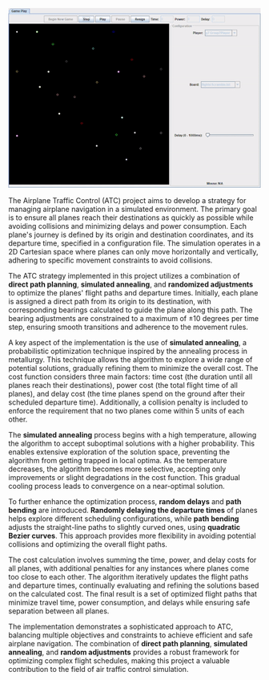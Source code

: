 ![Demo](max_delay_700.gif)

The Airplane Traffic Control (ATC) project aims to develop a strategy for managing airplane navigation in a simulated environment. The primary goal is to ensure all planes reach their destinations as quickly as possible while avoiding collisions and minimizing delays and power consumption. Each plane's journey is defined by its origin and destination coordinates, and its departure time, specified in a configuration file. The simulation operates in a 2D Cartesian space where planes can only move horizontally and vertically, adhering to specific movement constraints to avoid collisions.

The ATC strategy implemented in this project utilizes a combination of **direct path planning**, **simulated annealing**, and **randomized adjustments** to optimize the planes' flight paths and departure times. Initially, each plane is assigned a direct path from its origin to its destination, with corresponding bearings calculated to guide the plane along this path. The bearing adjustments are constrained to a maximum of ±10 degrees per time step, ensuring smooth transitions and adherence to the movement rules.

A key aspect of the implementation is the use of **simulated annealing**, a probabilistic optimization technique inspired by the annealing process in metallurgy. This technique allows the algorithm to explore a wide range of potential solutions, gradually refining them to minimize the overall cost. The cost function considers three main factors: time cost (the duration until all planes reach their destinations), power cost (the total flight time of all planes), and delay cost (the time planes spend on the ground after their scheduled departure time). Additionally, a collision penalty is included to enforce the requirement that no two planes come within 5 units of each other.

The **simulated annealing** process begins with a high temperature, allowing the algorithm to accept suboptimal solutions with a higher probability. This enables extensive exploration of the solution space, preventing the algorithm from getting trapped in local optima. As the temperature decreases, the algorithm becomes more selective, accepting only improvements or slight degradations in the cost function. This gradual cooling process leads to convergence on a near-optimal solution.

To further enhance the optimization process, **random delays** and **path bending** are introduced. **Randomly delaying the departure times** of planes helps explore different scheduling configurations, while **path bending** adjusts the straight-line paths to slightly curved ones, using **quadratic Bezier curves**. This approach provides more flexibility in avoiding potential collisions and optimizing the overall flight paths.

The cost calculation involves summing the time, power, and delay costs for all planes, with additional penalties for any instances where planes come too close to each other. The algorithm iteratively updates the flight paths and departure times, continually evaluating and refining the solutions based on the calculated cost. The final result is a set of optimized flight paths that minimize travel time, power consumption, and delays while ensuring safe separation between all planes.

The implementation demonstrates a sophisticated approach to ATC, balancing multiple objectives and constraints to achieve efficient and safe airplane navigation. The combination of **direct path planning**, **simulated annealing**, and **random adjustments** provides a robust framework for optimizing complex flight schedules, making this project a valuable contribution to the field of air traffic control simulation.
